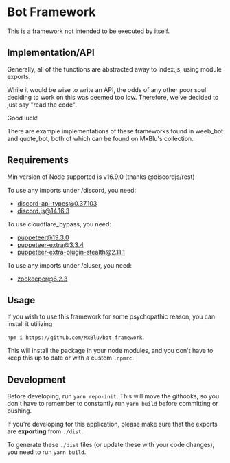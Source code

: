 # Bot Framework

This is a framework not intended to be executed by itself.

## Implementation/API

Generally, all of the functions are abstracted away to index.js, using module exports.

While it would be wise to write an API, the odds of any other poor soul deciding to work on this was deemed too low. Therefore, we've decided to just say "read the code".

Good luck!

There are example implementations of these frameworks found in weeb_bot and quote_bot, both of which can be found on MxBlu's collection.

## Requirements

Min version of Node supported is v16.9.0 (thanks @discordjs/rest)

To use any imports under /discord, you need:
* discord-api-types@0.37.103
* discord.js@14.16.3

To use cloudflare_bypass, you need:
* puppeteer@19.3.0
* puppeteer-extra@3.3.4
* puppeteer-extra-plugin-stealth@2.11.1

To use any imports under /cluser, you need:
* zookeeper@6.2.3

## Usage

If you wish to use this framework for some psychopathic reason, you can install it utilizing

`npm i https://github.com/MxBlu/bot-framework`.

This will install the package in your node modules, and you don't have to keep this up to date or with a custom `.npmrc`.

## Development
Before developing, run 
`yarn repo-init`. This will move the githooks, so you don't have to remember to constantly run `yarn build` before committing or pushing.

If you're developing for this application, please make sure that the exports are **exporting** from `./dist`.

To generate these `./dist` files (or update these with your code changes), you need to run `yarn build`.
